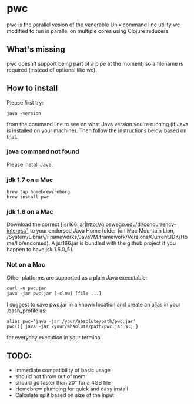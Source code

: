 # pwc

pwc is the parallel vesion of the venerable Unix command line utility wc modified to run in parallel on multiple cores using Clojure reducers.

## What's missing

pwc doesn't support being part of a pipe at the moment, so a filename is required (instead of optional like wc).

## How to install

Please first try:

    java -version

from the command line to see on what Java version you're running (if Java is installed on your machine). Then follow the instructions below based on that.

### java command not found

Please install Java.

### jdk 1.7 on a Mac

    brew tap homebrew/reborg
    brew install pwc

### jdk  1.6 on a Mac

Download the correct [jsr166.jar|http://g.oswego.edu/dl/concurrency-interest/] to your endorsed Java Home folder (on Mac Mountain Lion, /System/Library/Frameworks/JavaVM.framework/Versions/CurrentJDK/Home/lib/endorsed). A jsr166.jar is bundled with the github project if you happen to have jsk 1.6.0_51. 

### Not on a Mac

Other platforms are supported as a plain Java executable:
    
    curl -O pwc.jar
    java -jar pwc.jar [-clmw] [file ...]

I suggest to save pwc.jar in a known location and create an alias in your .bash_profile as:

    alias pwc='java -jar /your/absolute/path/pwc.jar'
    pwc(){ java -jar /your/absolute/path/pwc.jar $1; }

for everyday execution in your terminal.

## TODO:
* immediate compatibility of basic usage
* should not throw out of mem
* should go faster than 20" for a 4GB file
* Homebrew plumbing for quick and easy install
* Calculate split based on size of the input
